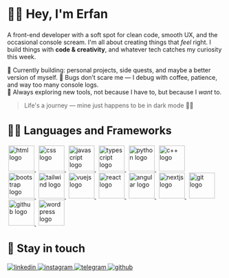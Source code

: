 <h1 align="left">👨‍💻 Hey, I'm Erfan</h1>

###

A front-end developer with a soft spot for clean code, smooth UX, and the occasional console scream. I'm all about creating things that *feel* right.
I build things with **code & creativity**, and whatever tech catches my curiosity this week.

🔧 Currently building: personal projects, side quests, and maybe a better version of myself.
🐞 Bugs don’t scare me — I debug with coffee, patience, and way too many console logs.  
🚀 Always exploring new tools, not because I have to, but because I *want* to.

> Life's a journey — mine just happens to be in dark mode 🚂🌌


<h3 align="left" style="font-size:25px; margin-bottom:20px">👨‍💻 Languages and Frameworks</h3>

<div align="left">
  <a href="https://www.w3schools.com/html/" target="_blank" style="margin: 3px;">
    <img src="https://skillicons.dev/icons?i=html" height="60" alt="html logo" />
  </a>
  <a href="https://www.w3schools.com/css/" target="_blank" style="margin: 3px;">
    <img src="https://skillicons.dev/icons?i=css" height="60" alt="css logo" />
  </a>
  <a href="https://www.javascript.com/" target="_blank" style="margin: 3px;">
    <img src="https://skillicons.dev/icons?i=js" height="60" alt="javascript logo" />
  </a>
  <a href="https://www.typescriptlang.org/" target="_blank" style="margin: 3px;">
    <img src="https://skillicons.dev/icons?i=typescript" height="60" alt="typescript logo" />
  </a>
  <a href="https://www.python.org/" target="_blank" style="margin: 3px;">
    <img src="https://skillicons.dev/icons?i=python" height="60" alt="python logo" />
  </a>
  <a href="https://cplusplus.com/" target="_blank" style="margin: 3px;">
    <img src="https://skillicons.dev/icons?i=cpp" height="60" alt="c++ logo" />
  </a>
</div>

<div align="left">
<a href="https://getbootstrap.com/" target="_blank" style="margin: 3px;">
    <img src="https://skillicons.dev/icons?i=bootstrap" height="60" alt="bootstrap logo" />
  </a>
  <a href="https://tailwindcss.com/" target="_blank" style="margin: 3px;">
    <img src="https://skillicons.dev/icons?i=tailwind" height="60" alt="tailwind logo" />
  </a>
  <a href="https://vuejs.org/" target="_blank" style="margin: 3px;">
    <img src="https://skillicons.dev/icons?i=vue" height="60" alt="vuejs logo" />
  </a>
  <a href="https://reactjs.org/" target="_blank" style="margin: 3px;">
    <img src="https://skillicons.dev/icons?i=react" height="60" alt="react logo" />
  </a>
  <a href="https://angular.io/" target="_blank" style="margin: 3px;">
    <img src="https://skillicons.dev/icons?i=angular" height="60" alt="angular logo" />
  </a>
  <a href="https://nextjs.org/" target="_blank" style="margin: 3px;">
    <img src="https://skillicons.dev/icons?i=nextjs" height="60" alt="nextjs logo" />
  </a>
  <a href="https://git-scm.com/" target="_blank" style="margin: 3px;">
    <img src="https://skillicons.dev/icons?i=git" height="60" alt="git logo" />
  </a>
    <a href="https://github.com/" target="_blank" style="margin: 3px;">
    <img src="https://skillicons.dev/icons?i=github" height="60" alt="github logo" />
  </a>
  <a href="https://wordpress.org/" target="_blank" style="margin: 3px;">
    <img src="https://skillicons.dev/icons?i=wordpress" height="60" alt="wordpress logo" />
  </a>
</div>

###

<h3 align="left" style="font-size:25px; margin-bottom:20px">🤙 Stay in touch</h3>

<div align="left">
  <a href="https://www.linkedin.com/in/erfan-jebely-79a9a52a5/" target="_blank">
    <img src="https://img.shields.io/badge/linkedin-%231E77B5.svg?&style=for-the-badge&logo=linkedin&logoColor=white" alt="linkedin" style="margin-bottom: 5px;" />
  </a>
  <a href="https://www.instagram.com/erfan_devsol" target="_blank">
    <img src="https://img.shields.io/badge/instagram-%23000000.svg?&style=for-the-badge&logo=instagram&logoColor=white" alt="instagram" style="margin-bottom: 5px;" />
  </a>
  <a href="https://t.me/Erfan_Jebely" target="_blank">
    <img src="https://img.shields.io/badge/telegram-%2300AEEF.svg?&style=for-the-badge&logo=telegram&logoColor=white" alt="telegram" style="margin-bottom: 5px;" />
  </a>
  <a href="https://github.com/erfandevsol" target="_blank">
    <img src="https://img.shields.io/badge/github-%2324292e.svg?&style=for-the-badge&logo=github&logoColor=white" alt="github" style="margin-bottom: 5px;" />
  </a>
</div>
